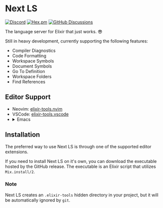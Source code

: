 # Next LS

[![Discord](https://img.shields.io/badge/Discord-5865F3?style=flat&logo=discord&logoColor=white&link=https://discord.gg/nNDMwTJ8)](https://discord.gg/6XdGnxVA2A)
[![Hex.pm](https://img.shields.io/hexpm/v/next_ls)](https://hex.pm/packages/next_ls)
[![GitHub Discussions](https://img.shields.io/github/discussions/elixir-tools/discussions)](https://github.com/orgs/elixir-tools/discussions)

The language server for Elixir that just works. 😎

Still in heavy development, currently supporting the following features:

- Compiler Diagnostics
- Code Formatting
- Workspace Symbols
- Document Symbols
- Go To Definition
- Workspace Folders
- Find References

## Editor Support

<ul>
<li>Neovim: <a href="https://github.com/elixir-tools/elixir-tools.nvim">elixir-tools.nvim</a></li>
<li>VSCode: <a href="https://github.com/elixir-tools/elixir-tools.vscode">elixir-tools.vscode</a></li>
<li>
<details>
<summary>Emacs</summary>

Using eglot:

```elisp
(require 'eglot)

(add-to-list 'exec-path "path/to/next-ls/bin/")

(with-eval-after-load 'eglot
  (add-to-list 'eglot-server-programs
               `((elixir-ts-mode heex-ts-mode elixir-mode) .
                 ("nextls" "--stdio=true"))))

(add-hook 'elixir-mode-hook 'eglot-ensure)
(add-hook 'elixir-ts-mode-hook 'eglot-ensure)
(add-hook 'heex-ts-mode-hook 'eglot-ensure)
```

</details>
</li>
</ul>

## Installation

The preferred way to use Next LS is through one of the supported editor extensions.

If you need to install Next LS on it's own, you can download the executable hosted by the GitHub release. The executable is an Elixir script that utilizes `Mix.install/2`.

### Note

Next LS creates an `.elixir-tools` hidden directory in your project, but it will be automatically ignored by `git`.

